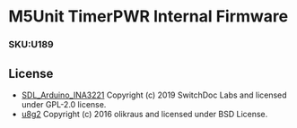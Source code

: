 # M5Unit TimerPWR Internal Firmware

### SKU:U189

## License

- [SDL_Arduino_INA3221][] Copyright (c) 2019 SwitchDoc Labs and licensed under GPL-2.0 license.
- [u8g2][] Copyright (c) 2016 olikraus and licensed under BSD License.

[SDL_Arduino_INA3221]: https://github.com/switchdoclabs/SDL_Arduino_INA3221
[u8g2]: https://github.com/olikraus/u8g2
